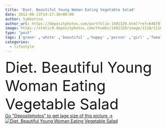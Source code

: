 ```yaml
---
title: 'Diet. Beautiful Young Woman Eating Vegetable Salad'
date: 2012-06-13T14:17:36+00:00
author: Subbotina
author_url: https://depositphotos.com/portfolio-1491329.html?ref=64678756
image: https://static9.depositphotos.com/thumbs/1491329/image/1110/11104408/api_thumb_450.jpg?forcejpeg=true
type: "post"
tags: ['green' ,'white' ,'beautiful' ,'happy' ,'person' ,'girl' ,'female' ,'young' ,'people' ,'beauty' ,'laughing' ,'model' ,'fresh' ,'portrait' ,'cute' ,'smile' ,'health' ,'healthy' ,'food' ,'kitchen' ,'diet' ,'tasty' ,'meal' ,'breakfast' ,'dessert' ,'care' ,'vegetable' ,'eating' ,'nutrition' ,'lunch' ,'hand' ,'pretty' ,'concept' ,'eat' ,'salad' ,'vitamin' ,'interior' ,'bowl' ,'home' ,'woman' ,'fingers' ,'lifestyle' ,'weight' ,'organic' ,'body' ,'bite' ,'Dieting' ,'fork' ,'loss' ,'slim' ]
categories: 
  - lifestyle
---
```

<div aling="center">
            <font size="60"> Diet. Beautiful Young Woman Eating Vegetable Salad</font>   
</div>
<div>
    <a href='https://static9.depositphotos.com/thumbs/1491329/image/1110/11104408/api_thumb_450.jpg?forcejpeg=true?ref=64678756' target=_blank > Go "Depositphotos" to get lage size of this picture ->
        <img href='https://static9.depositphotos.com/thumbs/1491329/image/1110/11104408/api_thumb_450.jpg?forcejpeg=true?ref=64678756' src='https://static9.depositphotos.com/1491329/1110/i/950/depositphotos_11104408-stock-photo-diet-beautiful-young-woman-eating.jpg?forcejpeg=true' alt='Diet. Beautiful Young Woman Eating Vegetable Salad' >
    </a>
</div>

